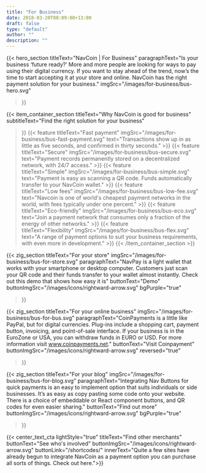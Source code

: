 ```yaml
---
title: "For Business"
date: 2018-03-20T08:09:08+13:00
draft: false
type: "default"
author: ""
description: ""
---
```

{{< hero_section
titleText="NavCoin | For Business"
paragraphText="Is your business ‘future ready?’ More and more people are looking for ways to pay using their digital currency. If you want to stay ahead of the trend, now’s the time to start accepting it at your store and online. NavCoin has the right payment solution for your business."
imgSrc="/images/for-business/bus-hero.svg"
>}}

{{< item_container_section 
    titleText="Why NavCoin is good for business"
    subtitleText="Find the right solution for your business"
>}}
    {{< feature 
        titleText="Fast payment"
        imgSrc="/images/for-business/bus-fast-payment.svg"
        text="Transactions show up in as little as five seconds, and confirmed in thirty seconds."
    >}}
    {{< feature 
        titleText="Secure"
        imgSrc="/images/for-business/bus-secure.svg"
        text="Payment records permanently stored on a decentralized network, with 24/7 access."
    >}}
    {{< feature                 
        titleText="Simple"
        imgSrc="/images/for-business/bus-simple.svg"
        text="Payment is easy as scanning a QR code. Funds automatically transfer to your NavCoin wallet."
    >}}
    {{< feature                 
        titleText="Low fees"
        imgSrc="/images/for-business/bus-low-fee.svg"
        text="Navcoin is one of world's cheapest payment networks in the world, with fees typically under one percent."
    >}}
    {{< feature                 
        titleText="Eco-friendly"
        imgSrc="/images/for-business/bus-eco.svg"
        text="Join a payment network that consumes only a fraction of the energy of other networks."
    >}}
    {{< feature                 
        titleText="Flexibility"
        imgSrc="/images/for-business/bus-flex.svg"
        text="A range of payment options to suit your business requirements, with even more in development."
    >}}
{{< /item_container_section >}}

{{< zig_section
  titleText="For your store"
  imgSrc="/images/for-business/bus-for-store.svg"
  paragraphText="NavPay is a light wallet that works with your smartphone or desktop computer. Customers just scan your QR code and their funds transfer to your wallet almost instantly. Check out this demo that shows how easy it is"
  buttonText="Demo"
  buttonImgSrc="/images/icons/rightward-arrow.svg"
  bgPurple="true"
>}}

{{< zig_section
titleText="For your online business"
imgSrc="/images/for-business/bus-for-bus.svg"
paragraphText="CoinPayments is a little like PayPal, but for digital currencies. Plug-ins include a shopping cart, payment button, invoicing, and point-of-sale interface. If your business is in the EuroZone or USA, you can withdraw funds in EURO or USD. For more information visit www.coinpayments.net." 
buttonText="Visit Coinpayment"
buttonImgSrc="/images/icons/rightward-arrow.svg"
reversed="true"
>}}

{{< zig_section
  titleText="For your blog"
  imgSrc="/images/for-business/bus-for-blog.svg"
  paragraphText="Integrating Nav Buttons for quick payments is an easy to implement option that suits individuals or side businesses. It’s as easy as copy pasting some code onto your website. There is a choice of embeddable or React component buttons, and QR codes for even easier sharing."
  buttonText="Find out more"
  buttonImgSrc="/images/icons/rightward-arrow.svg"
  bgPurple="true"
>}}

{{< center_text_cta
    lightStyle="true"
    titleText="Find other merchants"
    buttonText="See who's involved"
    buttonImgSrc="/images/icons/rightward-arrow.svg"
    buttonLink="/shortcodes/"
    innerText="Quite a few sites have already begun to integrate NavCoin as a payment option you can purchase all sorts of things. Check out here.">}}